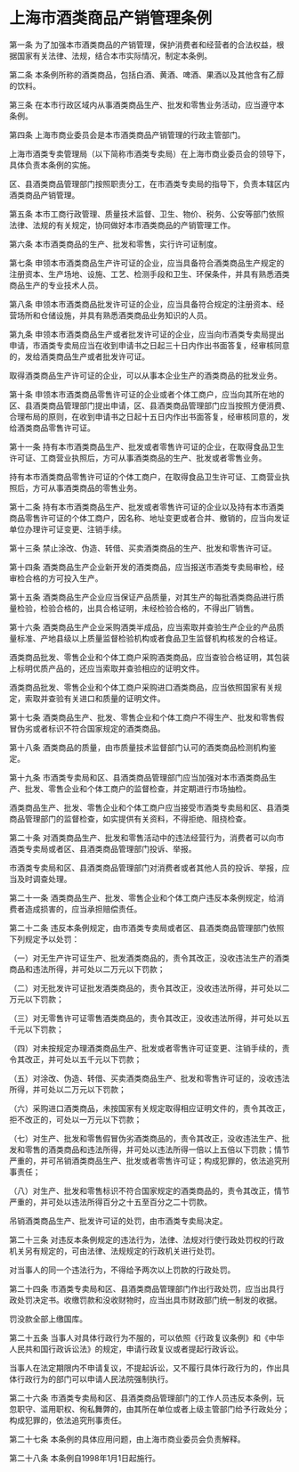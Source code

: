 # 上海市酒类商品产销管理条例



第一条 为了加强本市酒类商品的产销管理，保护消费者和经营者的合法权益，根据国家有关法律、法规，结合本市实际情况，制定本条例。

第二条 本条例所称的酒类商品，包括白酒、黄酒、啤酒、果酒以及其他含有乙醇的饮料。

第三条 在本市行政区域内从事酒类商品生产、批发和零售业务活动，应当遵守本条例。

第四条 上海市商业委员会是本市酒类商品产销管理的行政主管部门。

上海市酒类专卖管理局（以下简称市酒类专卖局）在上海市商业委员会的领导下，具体负责本条例的实施。

区、县酒类商品管理部门按照职责分工，在市酒类专卖局的指导下，负责本辖区内酒类商品产销管理。

第五条 本市工商行政管理、质量技术监督、卫生、物价、税务、公安等部门依照法律、法规的有关规定，协同做好本市酒类商品的产销管理工作。

第六条 本市酒类商品的生产、批发和零售，实行许可证制度。

第七条 申领本市酒类商品生产许可证的企业，应当具备符合酒类商品生产规定的注册资本、生产场地、设施、工艺、检测手段和卫生、环保条件，并具有熟悉酒类商品生产的专业技术人员。

第八条 申领本市酒类商品批发许可证的企业，应当具备符合规定的注册资本、经营场所和仓储设施，并具有熟悉酒类商品业务知识的人员。

第九条 申领本市酒类商品生产或者批发许可证的企业，应当向市酒类专卖局提出申请，市酒类专卖局应当在收到申请书之日起三十日内作出书面答复，经审核同意的，发给酒类商品生产或者批发许可证。

取得酒类商品生产许可证的企业，可以从事本企业生产的酒类商品的批发业务。

第十条 申领本市酒类商品零售许可证的企业或者个体工商户，应当向其所在地的区、县酒类商品管理部门提出申请，区、县酒类商品管理部门应当按照方便消费、合理布局的原则，在收到申请书之日起十五日内作出书面答复，经审核同意的，发给酒类商品零售许可证。

第十一条 持有本市酒类商品生产、批发或者零售许可证的企业，在取得食品卫生许可证、工商营业执照后，方可从事酒类商品的生产、批发或者零售业务。

持有本市酒类商品零售许可证的个体工商户，在取得食品卫生许可证、工商营业执照后，方可从事酒类商品的零售业务。

第十二条 持有本市酒类商品生产、批发或者零售许可证的企业以及持有本市酒类商品零售许可证的个体工商户，因名称、地址变更或者合并、撤销的，应当向发证单位办理许可证变更、注销手续。

第十三条 禁止涂改、伪造、转借、买卖酒类商品的生产、批发和零售许可证。

第十四条 酒类商品生产企业新开发的酒类商品，应当报送市酒类专卖局审检，经审检合格的方可投入生产。

第十五条 酒类商品生产企业应当保证产品质量，对其生产的每批酒类商品进行质量检验，检验合格的，出具合格证明，未经检验合格的，不得出厂销售。

第十六条 酒类商品生产企业采购酒类半成品，应当索取并查验生产企业的产品质量标准、产地县级以上质量监督检验机构或者食品卫生监督机构核发的合格证。

酒类商品批发、零售企业和个体工商户采购酒类商品，应当查验合格证明，其包装上标明优质产品的，还应当索取并查验相应的证明文件。

酒类商品批发、零售企业和个体工商户采购进口酒类商品，应当依照国家有关规定，索取并查验有关进口和质量的证明文件。

第十七条 酒类商品生产、批发、零售企业和个体工商户不得生产、批发和零售假冒伪劣或者标识不符合国家规定的酒类商品。

第十八条 酒类商品的质量，由市质量技术监督部门认可的酒类商品检测机构鉴定。

第十九条 市酒类专卖局和区、县酒类商品管理部门应当加强对本市酒类商品生产、批发、零售企业和个体工商户的监督检查，并定期进行市场抽检。

酒类商品生产、批发、零售企业和个体工商户应当接受市酒类专卖局和区、县酒类商品管理部门的监督检查，如实提供有关资料，不得拒绝、阻挠检查。

第二十条 对酒类商品生产、批发和零售活动中的违法经营行为，消费者可以向市酒类专卖局或者区、县酒类商品管理部门投诉、举报。

市酒类专卖局和区、县酒类商品管理部门对消费者或者其他人员的投诉、举报，应当及时调查处理。

第二十一条 酒类商品生产、批发、零售企业和个体工商户违反本条例规定，给消费者造成损害的，应当承担赔偿责任。

第二十二条 违反本条例规定，由市酒类专卖局或者区、县酒类商品管理部门依照下列规定予以处罚：

（一）对无生产许可证生产、批发酒类商品的，责令其改正，没收违法生产的酒类商品和违法所得，并可处以二万元以下罚款；

（二）对无批发许可证批发酒类商品的，责令其改正，没收违法所得，并可处以二万元以下罚款；

（三）对无零售许可证零售酒类商品的，责令其改正，没收违法所得，并可处以五千元以下罚款；

（四）对未按规定办理酒类商品生产、批发或者零售许可证变更、注销手续的，责令其改正，并可处以五千元以下罚款；

（五）对涂改、伪造、转借、买卖酒类商品生产、批发和零售许可证的，没收违法所得，并可处以二万元以下罚款；

（六）采购进口酒类商品，未按国家有关规定取得相应证明文件的，责令其改正，拒不改正的，可处以一万元以下罚款；

（七）对生产、批发和零售假冒伪劣酒类商品的，责令其改正，没收违法生产、批发和零售的酒类商品和违法所得，并可处以违法所得一倍以上五倍以下罚款；情节严重的，并可吊销酒类商品生产、批发或者零售许可证；构成犯罪的，依法追究刑事责任；

（八）对生产、批发和零售标识不符合国家规定的酒类商品的，责令其改正，情节严重的，并可处以违法所得百分之十五至百分之二十罚款。

吊销酒类商品生产、批发许可证的处罚，由市酒类专卖局决定。

第二十三条 对违反本条例规定的违法行为，法律、法规对行使行政处罚权的行政机关另有规定的，可由法律、法规规定的行政机关进行处罚。

对当事人的同一个违法行为，不得给予两次以上罚款的行政处罚。

第二十四条 市酒类专卖局和区、县酒类商品管理部门作出行政处罚，应当出具行政处罚决定书。收缴罚款和没收财物时，应当出具市财政部门统一制发的收据。

罚没款全部上缴国库。

第二十五条 当事人对具体行政行为不服的，可以依照《行政复议条例》和《中华人民共和国行政诉讼法》的规定，申请行政复议或者提起行政诉讼。

当事人在法定期限内不申请复议，不提起诉讼，又不履行具体行政行为的，作出具体行政行为的部门可以申请人民法院强制执行。

第二十六条 市酒类专卖局和区、县酒类商品管理部门的工作人员违反本条例，玩忽职守、滥用职权、徇私舞弊的，由其所在单位或者上级主管部门给予行政处分；构成犯罪的，依法追究刑事责任。

第二十七条 本条例的具体应用问题，由上海市商业委员会负责解释。

第二十八条 本条例自1998年1月1日起施行。